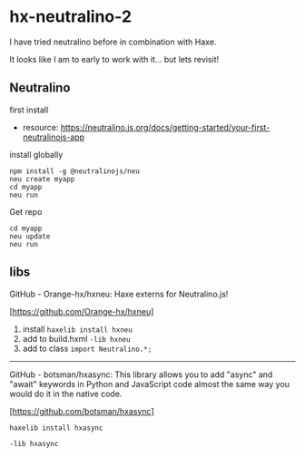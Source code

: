 # hx-neutralino-2

I have tried neutralino before in combination with Haxe.

It looks like I am to early to work with it... but lets revisit!

## Neutralino

first install

- resource: https://neutralino.js.org/docs/getting-started/your-first-neutralinojs-app

install globally

```
npm install -g @neutralinojs/neu
neu create myapp
cd myapp
neu run
```

Get repo

```
cd myapp
neu update
neu run
```

## libs

GitHub - Orange-hx/hxneu: Haxe externs for Neutralino.js!

[https://github.com/Orange-hx/hxneu]

1. install `haxelib install hxneu`
2. add to build.hxml `-lib hxneu`
3. add to class `import Neutralino.*;`

---

GitHub - botsman/hxasync: This library allows you to add "async" and "await" keywords in Python and JavaScript code almost the same way you would do it in the native code.

[https://github.com/botsman/hxasync]

```
haxelib install hxasync
```

```
-lib hxasync
```

